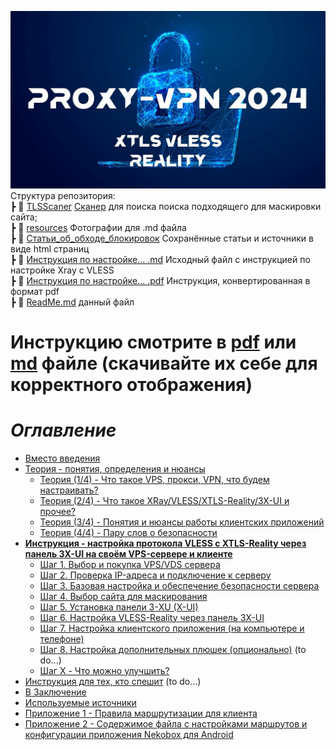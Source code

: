 ![|700](resources/maxresdefault.jpg)
Структура репозитория:<br>
┣ 📂 [TLSScaner](https://github.com/EmptyLibra/Configure-Xray-with-VLESS-Reality-on-VPS-server/tree/master/TLSScaner "TLSScaner")    [Сканер](https://github.com/XTLS/RealiTLScanner) для поиска поиска подходящего для маскировки сайта;<br>
┣ 📂 [resources](https://github.com/EmptyLibra/Configure-Xray-with-VLESS-Reality-on-VPS-server/tree/master/resources "resources")     Фотографии для .md файла<br>
┣ 📂 [Статьи_об_обходе_блокировок](https://github.com/EmptyLibra/Configure-Xray-with-VLESS-Reality-on-VPS-server/tree/master/%D0%A1%D1%82%D0%B0%D1%82%D1%8C%D0%B8_%D0%BE%D0%B1_%D0%BE%D0%B1%D1%85%D0%BE%D0%B4%D0%B5_%D0%B1%D0%BB%D0%BE%D0%BA%D0%B8%D1%80%D0%BE%D0%B2%D0%BE%D0%BA "Статьи_об_обходе_блокировок")   Сохранённые статьи и источники в виде html страниц<br>
┣ 📄 [Инструкция по настройке... .md](https://github.com/EmptyLibra/Configure-Xray-with-VLESS-Reality-on-VPS-server/blob/master/%D0%98%D0%BD%D1%81%D1%82%D1%80%D1%83%D0%BA%D1%86%D0%B8%D1%8F%20%D0%BF%D0%BE%20%D0%BD%D0%B0%D1%81%D1%82%D1%80%D0%BE%D0%B9%D0%BA%D0%B5%20%D1%81%D0%B2%D0%BE%D0%B5%D0%B3%D0%BE%20Xray-%D1%81%D0%B5%D1%80%D0%B2%D0%B5%D1%80%D0%B0%20(VLESS%20XTLS-Reality%2B3X-UI%20%D0%BD%D0%B0%20VPS)%20%D0%B2%202024-2025%D0%B3%20v1.0.md)   Исходный файл с инструкцией по настройке Xray с VLESS<br>
┣ 📄 [Инструкция по настройке... .pdf](https://github.com/EmptyLibra/Configure-Xray-with-VLESS-Reality-on-VPS-server/blob/master/%D0%98%D0%BD%D1%81%D1%82%D1%80%D1%83%D0%BA%D1%86%D0%B8%D1%8F%20%D0%BF%D0%BE%20%D0%BD%D0%B0%D1%81%D1%82%D1%80%D0%BE%D0%B9%D0%BA%D0%B5%20%D1%81%D0%B2%D0%BE%D0%B5%D0%B3%D0%BE%20Xray-%D1%81%D0%B5%D1%80%D0%B2%D0%B5%D1%80%D0%B0%20(VLESS%20XTLS-Reality%2B3X-UI%20%D0%BD%D0%B0%20VPS)%20%D0%B2%202024-2025%D0%B3%20v1.0.pdf)   Инструкция, конвертированная в формат pdf<br>
┣ 📄 [ReadMe.md](https://github.com/EmptyLibra/Configure-Xray-with-VLESS-Reality-on-VPS-server/blob/master/ReadMe.md "ReadMe.md") данный файл

# Инструкцию смотрите в [pdf](https://github.com/EmptyLibra/Configure-Xray-with-VLESS-Reality-on-VPS-server/blob/master/%D0%98%D0%BD%D1%81%D1%82%D1%80%D1%83%D0%BA%D1%86%D0%B8%D1%8F%20%D0%BF%D0%BE%20%D0%BD%D0%B0%D1%81%D1%82%D1%80%D0%BE%D0%B9%D0%BA%D0%B5%20%D1%81%D0%B2%D0%BE%D0%B5%D0%B3%D0%BE%20Xray-%D1%81%D0%B5%D1%80%D0%B2%D0%B5%D1%80%D0%B0%20(VLESS%20XTLS-Reality%2B3X-UI%20%D0%BD%D0%B0%20VPS)%20%D0%B2%202024-2025%D0%B3%20v1.0.pdf) или [md](https://github.com/EmptyLibra/Configure-Xray-with-VLESS-Reality-on-VPS-server/blob/master/%D0%98%D0%BD%D1%81%D1%82%D1%80%D1%83%D0%BA%D1%86%D0%B8%D1%8F%20%D0%BF%D0%BE%20%D0%BD%D0%B0%D1%81%D1%82%D1%80%D0%BE%D0%B9%D0%BA%D0%B5%20%D1%81%D0%B2%D0%BE%D0%B5%D0%B3%D0%BE%20Xray-%D1%81%D0%B5%D1%80%D0%B2%D0%B5%D1%80%D0%B0%20(VLESS%20XTLS-Reality%2B3X-UI%20%D0%BD%D0%B0%20VPS)%20%D0%B2%202024-2025%D0%B3%20v1.0.md) файле (скачивайте их себе для корректного отображения)

# ***Оглавление***
- [Вместо введения](Инструкция%20по%20настройке%20своего%20Xray-сервера%20(VLESS%20XTLS-Reality+3X-UI%20на%20VPS)%20в%202024-2025г%20v1.0.md#Вместо%20введения)
- [Теория - понятия, определения и нюансы](Инструкция%20по%20настройке%20своего%20Xray-сервера%20(VLESS%20XTLS-Reality+3X-UI%20на%20VPS)%20в%202024-2025г%20v1.0.md#Теория%20-%20понятия,%20определения%20и%20нюансы)
	- [Теория (1/4) - Что такое VPS, прокси, VPN, что будем настраивать?](Инструкция%20по%20настройке%20своего%20Xray-сервера%20(VLESS%20XTLS-Reality+3X-UI%20на%20VPS)%20в%202024-2025г%20v1.0.md#%D0%A2%D0%B5%D0%BE%D1%80%D0%B8%D1%8F%20(1/4)%20-%20%D0%A7%D1%82%D0%BE%20%D1%82%D0%B0%D0%BA%D0%BE%D0%B5%20VPS,%20%D0%BF%D1%80%D0%BE%D0%BA%D1%81%D0%B8,%20VPN,%20%D1%87%D1%82%D0%BE%20%D0%B1%D1%83%D0%B4%D0%B5%D0%BC%20%D0%BD%D0%B0%D1%81%D1%82%D1%80%D0%B0%D0%B8%D0%B2%D0%B0%D1%82%D1%8C?)
	- [Теория (2/4) - Что такое XRay/VLESS/XTLS-Reality/3X-UI и прочее?](Инструкция%20по%20настройке%20своего%20Xray-сервера%20(VLESS%20XTLS-Reality+3X-UI%20на%20VPS)%20в%202024-2025г%20v1.0.md#%D0%A2%D0%B5%D0%BE%D1%80%D0%B8%D1%8F%20(2/4)%20-%20%D0%A7%D1%82%D0%BE%20%D1%82%D0%B0%D0%BA%D0%BE%D0%B5%20XRay/VLESS/XTLS-Reality/3X-UI%20%D0%B8%20%D0%BF%D1%80%D0%BE%D1%87%D0%B5%D0%B5?)
	- [Теория (3/4) - Понятия и нюансы работы клиентских приложений](Инструкция%20по%20настройке%20своего%20Xray-сервера%20(VLESS%20XTLS-Reality+3X-UI%20на%20VPS)%20в%202024-2025г%20v1.0.md#%D0%A2%D0%B5%D0%BE%D1%80%D0%B8%D1%8F%20(3/4)%20-%20%D0%9F%D0%BE%D0%BD%D1%8F%D1%82%D0%B8%D1%8F%20%D0%B8%20%D0%BD%D1%8E%D0%B0%D0%BD%D1%81%D1%8B%20%D1%80%D0%B0%D0%B1%D0%BE%D1%82%D1%8B%20%D0%BA%D0%BB%D0%B8%D0%B5%D0%BD%D1%82%D1%81%D0%BA%D0%B8%D1%85%20%D0%BF%D1%80%D0%B8%D0%BB%D0%BE%D0%B6%D0%B5%D0%BD%D0%B8%D0%B9)
	- [Теория (4/4) - Пару слов о безопасности](Инструкция%20по%20настройке%20своего%20Xray-сервера%20(VLESS%20XTLS-Reality+3X-UI%20на%20VPS)%20в%202024-2025г%20v1.0.md#%D0%A2%D0%B5%D0%BE%D1%80%D0%B8%D1%8F%20(4/4)%20-%20%D0%9F%D0%B0%D1%80%D1%83%20%D1%81%D0%BB%D0%BE%D0%B2%20%D0%BE%20%D0%B1%D0%B5%D0%B7%D0%BE%D0%BF%D0%B0%D1%81%D0%BD%D0%BE%D1%81%D1%82%D0%B8)
- [**Инструкция - настройка протокола VLESS с XTLS-Reality через панель 3X-UI на своём VPS-сервере и клиенте**](Инструкция%20по%20настройке%20своего%20Xray-сервера%20(VLESS%20XTLS-Reality+3X-UI%20на%20VPS)%20в%202024-2025г%20v1.0.md#**Инструкция%20-%20настройка%20протокола%20VLESS%20с%20XTLS-Reality%20через%20панель%203X-UI%20на%20своём%20VPS-сервере%20и%20клиенте**)
	- [Шаг 1. Выбор и покупка VPS/VDS сервера](Инструкция%20по%20настройке%20своего%20Xray-сервера%20(VLESS%20XTLS-Reality+3X-UI%20на%20VPS)%20в%202024-2025г%20v1.0.md#%D0%A8%D0%B0%D0%B3%201.%20%D0%92%D1%8B%D0%B1%D0%BE%D1%80%20%D0%B8%20%D0%BF%D0%BE%D0%BA%D1%83%D0%BF%D0%BA%D0%B0%20VPS/VDS%20%D1%81%D0%B5%D1%80%D0%B2%D0%B5%D1%80%D0%B0)
	- [Шаг 2. Проверка IP-адреса и подключение к серверу](Инструкция%20по%20настройке%20своего%20Xray-сервера%20(VLESS%20XTLS-Reality+3X-UI%20на%20VPS)%20в%202024-2025г%20v1.0.md#%D0%A8%D0%B0%D0%B3%202.%20%D0%9F%D1%80%D0%BE%D0%B2%D0%B5%D1%80%D0%BA%D0%B0%20IP-%D0%B0%D0%B4%D1%80%D0%B5%D1%81%D0%B0%20%D0%B8%20%D0%BF%D0%BE%D0%B4%D0%BA%D0%BB%D1%8E%D1%87%D0%B5%D0%BD%D0%B8%D0%B5%20%D0%BA%20%D1%81%D0%B5%D1%80%D0%B2%D0%B5%D1%80%D1%83)
	- [Шаг 3. Базовая настройка и обеспечение безопасности сервера](Инструкция%20по%20настройке%20своего%20Xray-сервера%20(VLESS%20XTLS-Reality+3X-UI%20на%20VPS)%20в%202024-2025г%20v1.0.md#%D0%A8%D0%B0%D0%B3%203.%20%D0%91%D0%B0%D0%B7%D0%BE%D0%B2%D0%B0%D1%8F%20%D0%BD%D0%B0%D1%81%D1%82%D1%80%D0%BE%D0%B9%D0%BA%D0%B0%20%D0%B8%20%D0%BE%D0%B1%D0%B5%D1%81%D0%BF%D0%B5%D1%87%D0%B5%D0%BD%D0%B8%D0%B5%20%D0%B1%D0%B5%D0%B7%D0%BE%D0%BF%D0%B0%D1%81%D0%BD%D0%BE%D1%81%D1%82%D0%B8%20%D1%81%D0%B5%D1%80%D0%B2%D0%B5%D1%80%D0%B0)
	- [Шаг 4. Выбор сайта для маскирования](Инструкция%20по%20настройке%20своего%20Xray-сервера%20(VLESS%20XTLS-Reality+3X-UI%20на%20VPS)%20в%202024-2025г%20v1.0.md#%D0%A8%D0%B0%D0%B3%204.%20%D0%92%D1%8B%D0%B1%D0%BE%D1%80%20%D1%81%D0%B0%D0%B9%D1%82%D0%B0%20%D0%B4%D0%BB%D1%8F%20%D0%BC%D0%B0%D1%81%D0%BA%D0%B8%D1%80%D0%BE%D0%B2%D0%B0%D0%BD%D0%B8%D1%8F)
	- [Шаг 5. Установка панели 3-XU (X-UI)](Инструкция%20по%20настройке%20своего%20Xray-сервера%20(VLESS%20XTLS-Reality+3X-UI%20на%20VPS)%20в%202024-2025г%20v1.0.md#%D0%A8%D0%B0%D0%B3%205.%20%D0%A3%D1%81%D1%82%D0%B0%D0%BD%D0%BE%D0%B2%D0%BA%D0%B0%20%D0%BF%D0%B0%D0%BD%D0%B5%D0%BB%D0%B8%203-XU%20(X-UI))
	- [Шаг 6. Настройка VLESS-Reality через панель 3X-UI](Инструкция%20по%20настройке%20своего%20Xray-сервера%20(VLESS%20XTLS-Reality+3X-UI%20на%20VPS)%20в%202024-2025г%20v1.0.md#%D0%A8%D0%B0%D0%B3%206.%20%D0%9D%D0%B0%D1%81%D1%82%D1%80%D0%BE%D0%B9%D0%BA%D0%B0%20VLESS-Reality%20%D1%87%D0%B5%D1%80%D0%B5%D0%B7%20%D0%BF%D0%B0%D0%BD%D0%B5%D0%BB%D1%8C%203X-UI)
	- [Шаг 7. Настройка клиентского приложения (на компьютере и телефоне)](Инструкция%20по%20настройке%20своего%20Xray-сервера%20(VLESS%20XTLS-Reality+3X-UI%20на%20VPS)%20в%202024-2025г%20v1.0.md#Шаг%207.%20Настройка%20клиентского%20приложения%20(на%20компьютере%20и%20телефоне))
	- [Шаг 8. Настройка дополнительных плюшек (опционально)](Инструкция%20по%20настройке%20своего%20Xray-сервера%20(VLESS%20XTLS-Reality+3X-UI%20на%20VPS)%20в%202024-2025г%20v1.0.md#Шаг%208.%20Настройка%20дополнительных%20плюшек%20(опционально)) (to do...)
	- [Шаг X - Что можно улучшить?](Инструкция%20по%20настройке%20своего%20Xray-сервера%20(VLESS%20XTLS-Reality+3X-UI%20на%20VPS)%20в%202024-2025г%20v1.0.md#%D0%A8%D0%B0%D0%B3%20X%20-%20%D0%A7%D1%82%D0%BE%20%D0%BC%D0%BE%D0%B6%D0%BD%D0%BE%20%D1%83%D0%BB%D1%83%D1%87%D1%88%D0%B8%D1%82%D1%8C?)
- [Инструкция для тех, кто спешит](Инструкция%20по%20настройке%20своего%20Xray-сервера%20(VLESS%20XTLS-Reality+3X-UI%20на%20VPS)%20в%202024-2025г%20v1.0.md#Инструкция%20для%20тех,%20кто%20спешит) (to do...)
- [В Заключение](Инструкция%20по%20настройке%20своего%20Xray-сервера%20(VLESS%20XTLS-Reality+3X-UI%20на%20VPS)%20в%202024-2025г%20v1.0.md#В%20Заключение)
- [Используемые источники](Инструкция%20по%20настройке%20своего%20Xray-сервера%20(VLESS%20XTLS-Reality+3X-UI%20на%20VPS)%20в%202024-2025г%20v1.0.md#Используемые%20источники)
- [Приложение 1 - Правила маршрутизации для клиента](Инструкция%20по%20настройке%20своего%20Xray-сервера%20(VLESS%20XTLS-Reality+3X-UI%20на%20VPS)%20в%202024-2025г%20v1.0.md#Приложение%201%20-%20Правила%20маршрутизации%20для%20клиента)
- [Приложение 2 - Содержимое файла с настройками маршрутов и конфигурации приложения Nekobox для Android](Инструкция%20по%20настройке%20своего%20Xray-сервера%20(VLESS%20XTLS-Reality+3X-UI%20на%20VPS)%20в%202024-2025г%20v1.0.md#Приложение%202%20-%20Содержимое%20файла%20с%20настройками%20маршрутов%20и%20конфигурации%20приложения%20Nekobox%20для%20Android)



